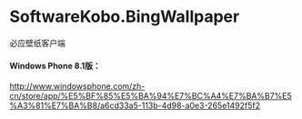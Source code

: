 # SoftwareKobo.BingWallpaper
必应壁纸客户端
<br/>
#### Windows Phone 8.1版：
http://www.windowsphone.com/zh-cn/store/app/%E5%BF%85%E5%BA%94%E7%BC%A4%E7%BA%B7%E5%A3%81%E7%BA%B8/a6cd33a5-113b-4d98-a0e3-265e1492f5f2
